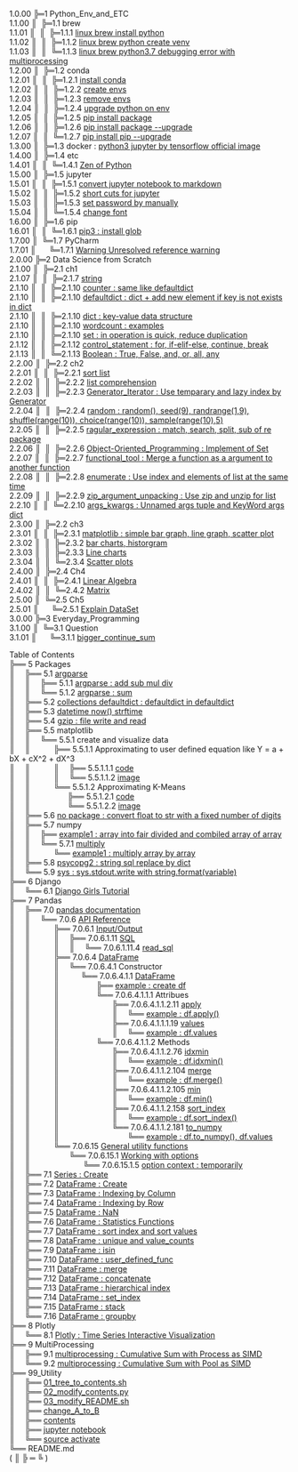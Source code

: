 1.0.00 ╠═1 Python_Env_and_ETC  
1.1.00 ║&nbsp;&nbsp;╠═1.1 brew  
1.1.01 ║&nbsp;&nbsp;║&nbsp;&nbsp;╠═1.1.1 [linux brew install python](01_Python_Env_and_ETC/01_brew/01_linux_brew_install_python.md)  
1.1.02 ║&nbsp;&nbsp;║&nbsp;&nbsp;╠═1.1.2 [linux brew python create venv](01_Python_Env_and_ETC/01_brew/02_linux_brew_python_create_env.md)  
1.1.03 ║&nbsp;&nbsp;║&nbsp;&nbsp;╚═1.1.3 [linux brew python3.7 debugging error with multiprocessing](01_Python_Env_and_ETC/01_brew/03_brew_python3.7_multiprocessing_error.md)  
1.2.00 ║&nbsp;&nbsp;╠═1.2 conda  
1.2.01 ║&nbsp;&nbsp;║&nbsp;&nbsp;╠═1.2.1 [install conda](01_Python_Env_and_ETC/02_conda/01_Install_anaconda.md)  
1.2.02 ║&nbsp;&nbsp;║&nbsp;&nbsp;╠═1.2.2 [create envs](01_Python_Env_and_ETC/02_conda/02_conda_create_envs.md)  
1.2.03 ║&nbsp;&nbsp;║&nbsp;&nbsp;╠═1.2.3 [remove envs](01_Python_Env_and_ETC/02_conda/03_conda_remove_envs.md)  
1.2.04 ║&nbsp;&nbsp;║&nbsp;&nbsp;╠═1.2.4 [upgrade python on env](01_Python_Env_and_ETC/02_conda/04_coda_env_upgrade_python.md)  
1.2.05 ║&nbsp;&nbsp;║&nbsp;&nbsp;╠═1.2.5 [pip install package](01_Python_Env_and_ETC/02_conda/05_pip_install_package.md)  
1.2.06 ║&nbsp;&nbsp;║&nbsp;&nbsp;╠═1.2.6 [pip install package --upgrade](01_Python_Env_and_ETC/02_conda/06_pip_install_package_upgrade.md)  
1.2.07 ║&nbsp;&nbsp;║&nbsp;&nbsp;╚═1.2.7 [pip install pip --upgrade](01_Python_Env_and_ETC/02_conda/07_pip_upgrade.md)  
1.3.00 ║&nbsp;&nbsp;╠═1.3 docker : [python3 jupyter by tensorflow official image](01_Python_Env_and_ETC/03_docker/tensorflow_image.md)  
1.4.00 ║&nbsp;&nbsp;╠═1.4 etc  
1.4.01 ║&nbsp;&nbsp;║&nbsp;&nbsp;╚═1.4.1 [Zen of Python](01_Python_Env_and_ETC/04_etc/02_Zen_of_Python_English_Korean.md)  
1.5.00 ║&nbsp;&nbsp;╠═1.5 jupyter  
1.5.01 ║&nbsp;&nbsp;║&nbsp;&nbsp;╠═1.5.1 [convert jupyter notebook to markdown](01_Python_Env_and_ETC/05_jupyter/01_convert_jupyter_notebook_to_markdown.md)  
1.5.02 ║&nbsp;&nbsp;║&nbsp;&nbsp;╠═1.5.2 [short cuts for jupyter](01_Python_Env_and_ETC/05_jupyter/02_Jupyter_notebook_shortcuts.md)  
1.5.03 ║&nbsp;&nbsp;║&nbsp;&nbsp;╠═1.5.3 [set password by manually](01_Python_Env_and_ETC/05_jupyter/03_jupyter_notebook_passwd.md)  
1.5.04 ║&nbsp;&nbsp;║&nbsp;&nbsp;╚═1.5.4 [change font](01_Python_Env_and_ETC/05_jupyter/04_change_font.md)  
1.6.00 ║&nbsp;&nbsp;╠═1.6 pip  
1.6.01 ║&nbsp;&nbsp;║&nbsp;&nbsp;╚═1.6.1 [pip3 : install glob](01_Python_Env_and_ETC/06_pip/01_pip3_install_glob3.md)  
1.7.00 ║&nbsp;&nbsp;╚═1.7 PyCharm  
1.7.01 ║&nbsp;&nbsp;&nbsp;&nbsp;&nbsp;&nbsp;╚═1.7.1 [Warning Unresolved reference warning](01_Python_Env_and_ETC/07_PyCharm/01_unresolved_reference_warning.md)  
2.0.00 ╠═2 Data Science from Scratch  
2.1.00 ║&nbsp;&nbsp;╠═2.1 ch1  
2.1.07 ║&nbsp;&nbsp;║&nbsp;&nbsp;╠═2.1.7 [string](02_Data_Science_from_Scratch/02_Ch/02.01.07_string.md)  
2.1.10 ║&nbsp;&nbsp;║&nbsp;&nbsp;╠═2.1.10 [counter : same like defaultdict](02_Data_Science_from_Scratch/02_Ch/02.01.10_Counter.md)  
2.1.10 ║&nbsp;&nbsp;║&nbsp;&nbsp;╠═2.1.10 [defaultdict : dict + add new element if key is not exists in dict](02_Data_Science_from_Scratch/02_Ch/02.01.10_defaultdict.md)  
2.1.10 ║&nbsp;&nbsp;║&nbsp;&nbsp;╠═2.1.10 [dict : key-value data structure](02_Data_Science_from_Scratch/02_Ch/02.01.10_dict.md)  
2.1.10 ║&nbsp;&nbsp;║&nbsp;&nbsp;╠═2.1.10 [wordcount : examples](02_Data_Science_from_Scratch/02_Ch/02.01.10_wordcount_examples.md)  
2.1.10 ║&nbsp;&nbsp;║&nbsp;&nbsp;╠═2.1.10 [set : in operation is quick, reduce duplication](02_Data_Science_from_Scratch/02_Ch/02.01.11_set.md)  
2.1.12 ║&nbsp;&nbsp;║&nbsp;&nbsp;╠═2.1.12 [control_statement : for, if-elif-else, continue, break](02_Data_Science_from_Scratch/02_Ch/02.01.12_control_statement.md)  
2.1.13 ║&nbsp;&nbsp;║&nbsp;&nbsp;╚═2.1.13 [Boolean : True, False, and, or, all, any](02_Data_Science_from_Scratch/02_Ch/02.01.13_Boolean.md)  
2.2.00 ║&nbsp;&nbsp;╠═2.2 ch2  
2.2.01 ║&nbsp;&nbsp;║&nbsp;&nbsp;╠═2.2.1 [sort list](02_Data_Science_from_Scratch/02_Ch/02.02.01_sort.md)  
2.2.02 ║&nbsp;&nbsp;║&nbsp;&nbsp;╠═2.2.2 [list comprehension](02_Data_Science_from_Scratch/02_Ch/02.02.02_list_comprehension.md)  
2.2.03 ║&nbsp;&nbsp;║&nbsp;&nbsp;╠═2.2.3 [Generator_Iterator : Use temparary and lazy index by Generator](02_Data_Science_from_Scratch/02_Ch/02.02.03_Generator_Iterator.md)  
2.2.04 ║&nbsp;&nbsp;║&nbsp;&nbsp;╠═2.2.4 [random : random(), seed(9), randrange(1,9), shuffle(range(10)), choice(range(10)), sample(range(10),5)](02_Data_Science_from_Scratch/02_Ch/02.02.04_random_numbers.md)  
2.2.05 ║&nbsp;&nbsp;║&nbsp;&nbsp;╠═2.2.5 [ragular_expression : match, search, split, sub of re package](02_Data_Science_from_Scratch/02_Ch/02.02.05_regular_expression.md)  
2.2.06 ║&nbsp;&nbsp;║&nbsp;&nbsp;╠═2.2.6 [Object-Oriented_Programming : Implement of Set](02_Data_Science_from_Scratch/02_Ch/02.02.06_object-oriented_programming.md)  
2.2.07 ║&nbsp;&nbsp;║&nbsp;&nbsp;╠═2.2.7 [functional_tool : Merge a function as a argument to another function](02_Data_Science_from_Scratch/02_Ch/02.02.07_functional_tool.md)  
2.2.08 ║&nbsp;&nbsp;║&nbsp;&nbsp;╠═2.2.8 [enumerate : Use index and elements of list at the same time](02_Data_Science_from_Scratch/02_Ch/02.02.08_enumerate.md)  
2.2.09 ║&nbsp;&nbsp;║&nbsp;&nbsp;╠═2.2.9 [zip_argument_unpacking : Use zip and unzip for list](02_Data_Science_from_Scratch/02_Ch/02.02.09_zip_argument_unpacking.ipynb)  
2.2.10 ║&nbsp;&nbsp;║&nbsp;&nbsp;╚═2.2.10 [args_kwargs : Unnamed args tuple and KeyWord args dict](02_Data_Science_from_Scratch/02_Ch/02.02.10_args_kwargs.ipynb)  
2.3.00 ║&nbsp;&nbsp;╠═2.2 ch3  
2.3.01 ║&nbsp;&nbsp;║&nbsp;&nbsp;╠═2.3.1 [matplotlib : simple bar graph, line graph, scatter plot](02_Data_Science_from_Scratch/03_Ch/03.01_matplotlib.ipynb)  
2.3.02 ║&nbsp;&nbsp;║&nbsp;&nbsp;╠═2.3.2 [bar charts, historgram](02_Data_Science_from_Scratch/03_Ch/03.02_bar_charts.ipynb)  
2.3.03 ║&nbsp;&nbsp;║&nbsp;&nbsp;╠═2.3.3 [Line charts](02_Data_Science_from_Scratch/03_Ch/03.03_line_charts.ipynb)  
2.3.04 ║&nbsp;&nbsp;║&nbsp;&nbsp;╚═2.3.4 [Scatter plots](02_Data_Science_from_Scratch/03_Ch/03.04_scatter_plots.ipynb)  
2.4.00 ║&nbsp;&nbsp;╠═2.4 Ch4  
2.4.01 ║&nbsp;&nbsp;║&nbsp;&nbsp;╠═2.4.1 [Linear Algebra](02_Data_Science_from_Scratch/04_Ch/04.01_Linear_Algebra.ipynb)  
2.4.02 ║&nbsp;&nbsp;║&nbsp;&nbsp;╚═2.4.2 [Matrix](02_Data_Science_from_Scratch/04_Ch/04.02_Matrix.ipynb)  
2.5.00 ║&nbsp;&nbsp;╚═2.5 Ch5  
2.5.01 ║&nbsp;&nbsp;&nbsp;&nbsp;&nbsp;&nbsp;╚═2.5.1 [Explain DataSet](02_Data_Science_from_Scratch/05_Ch/05.01_Explain_DataSet.ipynb)  
3.0.00 ╠═3 Everyday_Programming  
3.1.00 ║&nbsp;&nbsp;╚═3.1 Question  
3.1.01 ║&nbsp;&nbsp;&nbsp;&nbsp;&nbsp;&nbsp;╚═3.1.1 [bigger_continue_sum](03_Everyday_Programming/01_Q/bigger_continue_sum.py)  

Table of Contents  
╠══ 5 Packages  
║&ensp;&ensp;&nbsp;╠══ 5.1 [argparse](https://docs.python.org/ko/3/howto/argparse.html)  
║&ensp;&ensp;&nbsp;║&ensp;&ensp;&nbsp;╠══ 5.1.1 [argparse : add sub mul div](05_packages/01_argparse/calculation.py)  
║&ensp;&ensp;&nbsp;║&ensp;&ensp;&nbsp;╚══ 5.1.2 [argparse : sum](05_packages/01_argparse/sum.py)  
║&ensp;&ensp;&nbsp;╠══ 5.2 [collections defaultdict : defaultdict in defaultdict](05_packages/02_collections/01_defaultdict/01_dictionary_in_dictionary.py)  
║&ensp;&ensp;&nbsp;╠══ 5.3 [datetime now() strftime](05_packages/03_datetime/01_datetime_now_strftime.py)  
║&ensp;&ensp;&nbsp;╠══ 5.4 [gzip : file write and read](05_packages/04_gzip/01_gzip_write_read.py)  
║&ensp;&ensp;&nbsp;╠══ 5.5 matplotlib  
║&ensp;&ensp;&nbsp;║&ensp;&ensp;&nbsp;╚══ 5.5.1 create and visualize data  
║&ensp;&ensp;&nbsp;║&ensp;&ensp;&ensp;&ensp;&ensp;&ensp;╠══ 5.5.1.1 Approximating to user defined equation like Y = a + bX + cX^2 + dX^3  
║&ensp;&ensp;&nbsp;║&ensp;&ensp;&ensp;&ensp;&ensp;&ensp;║&ensp;&ensp;&nbsp;╠══ 5.5.1.1.1 [code](05_packages/05_matplotlib/01_create_and_visualize_data/01_Approximating_to_user_defiend_equation/01_approximating_to_user_defined_equation.py)  
║&ensp;&ensp;&nbsp;║&ensp;&ensp;&ensp;&ensp;&ensp;&ensp;║&ensp;&ensp;&nbsp;╚══ 5.5.1.1.2 [image](05_packages/05_matplotlib/01_create_and_visualize_data/01_Approximating_to_user_defiend_equation/02_user_defined_equation_scatter_plot.png)  
║&ensp;&ensp;&nbsp;║&ensp;&ensp;&ensp;&ensp;&ensp;&ensp;╚══ 5.5.1.2 Approximating K-Means  
║&ensp;&ensp;&nbsp;║&ensp;&ensp;&ensp;&ensp;&ensp;&ensp;&ensp;&ensp;&ensp;&nbsp;╠══ 5.5.1.2.1 [code](05_packages/05_matplotlib/01_create_and_visualize_data/02_Approximating_to_kmeans/01_approximating_to_kmeans.py)  
║&ensp;&ensp;&nbsp;║&ensp;&ensp;&ensp;&ensp;&ensp;&ensp;&ensp;&ensp;&ensp;&nbsp;╚══ 5.5.1.2.2 [image](05_packages/05_matplotlib/01_create_and_visualize_data/02_Approximating_to_kmeans/02_kmean_scatter_plot.png)  
║&ensp;&ensp;&nbsp;╠══ 5.6 [no package : convert float to str with a fixed number of digits](05_packages/06_no_package/01_float_to_str_with_a_fixed_number_of_digits.ipynb)  
║&ensp;&ensp;&nbsp;╠══ 5.7 numpy  
║&ensp;&ensp;&nbsp;║&ensp;&ensp;&nbsp;╠══ [example1 : array into fair divided and combiled array of array](05_packages/07_numpy/00_example/01_array_into_fair_divided_list_of_arrays.md)  
║&ensp;&ensp;&nbsp;║&ensp;&ensp;&nbsp;╚══ 5.7.1 [multiply](https://docs.scipy.org/doc/numpy/reference/generated/numpy.multiply.html)  
║&ensp;&ensp;&nbsp;║&ensp;&ensp;&ensp;&ensp;&ensp;&ensp;╚══ [example1 : multiply array by array](05_packages/07_numpy/01_multiply/01_multiply_array_by_array.md)  
║&ensp;&ensp;&nbsp;╠══ 5.8 [psycopg2 : string sql replace by dict](05_packages/08_psycopg2/01_replace_string_with_dictionary.py)  
║&ensp;&ensp;&nbsp;╚══ 5.9 [sys : sys.stdout.write with string.format(variable)](05_packages/09_sys/01_sys_stdout_write_with_string_format.py)  
╠══ 6 Django  
║&ensp;&ensp;&nbsp;╚══ 6.1 [Django Girls Tutorial](06_Django/01_Django_Girls_Tutorial/memo.md)  
╠══ 7 Pandas  
║&ensp;&ensp;&nbsp;╠══ 7.0 [pandas documentation](https://pandas.pydata.org/pandas-docs/stable/index.html)  
║&ensp;&ensp;&nbsp;║&ensp;&ensp;&nbsp;╚══ 7.0.6 [API Reference](https://pandas.pydata.org/pandas-docs/stable/reference/index.html)  
║&ensp;&ensp;&nbsp;║&ensp;&ensp;&ensp;&ensp;&ensp;&ensp;╠══ 7.0.6.1 [Input/Output](https://pandas.pydata.org/pandas-docs/stable/reference/io.html#)  
║&ensp;&ensp;&nbsp;║&ensp;&ensp;&ensp;&ensp;&ensp;&ensp;║&ensp;&ensp;&nbsp;╠══ 7.0.6.1.11 [SQL](https://pandas.pydata.org/pandas-docs/stable/reference/io.html#sql)  
║&ensp;&ensp;&nbsp;║&ensp;&ensp;&ensp;&ensp;&ensp;&ensp;║&ensp;&ensp;&nbsp;║&ensp;&ensp;&nbsp;╚══ 7.0.6.1.11.4 [read_sql](07_Pandas/00_documentation/06_API_Reference/01_Input_Output/11_SQL/04_read_sql.md)  
║&ensp;&ensp;&nbsp;║&ensp;&ensp;&ensp;&ensp;&ensp;&ensp;╠══ 7.0.6.4 [DataFrame](https://pandas.pydata.org/pandas-docs/stable/reference/frame.html)  
║&ensp;&ensp;&nbsp;║&ensp;&ensp;&ensp;&ensp;&ensp;&ensp;║&ensp;&ensp;&nbsp;╚══ 7.0.6.4.1 Constructor   
║&ensp;&ensp;&nbsp;║&ensp;&ensp;&ensp;&ensp;&ensp;&ensp;║&ensp;&ensp;&nbsp;&ensp;&ensp;&ensp;╚══ 7.0.6.4.1.1 [DataFrame](https://pandas.pydata.org/pandas-docs/stable/reference/api/pandas.DataFrame.html#pandas.DataFrame)  
║&ensp;&ensp;&nbsp;║&ensp;&ensp;&ensp;&ensp;&ensp;&ensp;║&ensp;&ensp;&nbsp;&ensp;&ensp;&ensp;&ensp;&ensp;&emsp;╠══ [example : create df](07_Pandas/00_documentation/06_API_Reference/04_DataFrame/01_Constructor/01_DataFrame/00_DataFrame.md)  
║&ensp;&ensp;&nbsp;║&ensp;&ensp;&ensp;&ensp;&ensp;&ensp;║&ensp;&ensp;&nbsp;&ensp;&ensp;&ensp;&ensp;&ensp;&emsp;╚══ 7.0.6.4.1.1.1 Attribues  
║&ensp;&ensp;&nbsp;║&ensp;&ensp;&ensp;&ensp;&ensp;&ensp;║&ensp;&ensp;&nbsp;&ensp;&ensp;&ensp;&ensp;&ensp;&emsp;&ensp;&ensp;&emsp;╠══ 7.0.6.4.1.1.2.11 [apply](https://pandas.pydata.org/pandas-docs/stable/reference/api/pandas.DataFrame.apply.html#pandas.DataFrame.apply)  
║&ensp;&ensp;&nbsp;║&ensp;&ensp;&ensp;&ensp;&ensp;&ensp;║&ensp;&ensp;&nbsp;&ensp;&ensp;&ensp;&ensp;&ensp;&emsp;&ensp;&ensp;&emsp;║&ensp;&ensp;&nbsp;╚══ [example : df.apply()](07_Pandas/00_documentation/06_API_Reference/04_DataFrame/01_Constructor/01_DataFrame/02_Methods/011_apply/01_df.apply.ipynb)  
║&ensp;&ensp;&nbsp;║&ensp;&ensp;&ensp;&ensp;&ensp;&ensp;║&ensp;&ensp;&nbsp;&ensp;&ensp;&ensp;&ensp;&ensp;&emsp;&ensp;&ensp;&emsp;╠══ 7.0.6.4.1.1.1.19 [values](https://pandas.pydata.org/pandas-docs/stable/reference/api/pandas.DataFrame.values.html#pandas.DataFrame.values)  
║&ensp;&ensp;&nbsp;║&ensp;&ensp;&ensp;&ensp;&ensp;&ensp;║&ensp;&ensp;&nbsp;&ensp;&ensp;&ensp;&ensp;&ensp;&emsp;&ensp;&ensp;&emsp;║&ensp;&ensp;&nbsp;╚══ [example : df.values](07_Pandas/00_documentation/06_API_Reference/04_DataFrame/01_Constructor/01_DataFrame/01_Attributes/03_DataFrame.values.md)  
║&ensp;&ensp;&nbsp;║&ensp;&ensp;&ensp;&ensp;&ensp;&ensp;║&ensp;&ensp;&nbsp;&ensp;&ensp;&ensp;&ensp;&ensp;&emsp;╚══ 7.0.6.4.1.1.2 Methods  
║&ensp;&ensp;&nbsp;║&ensp;&ensp;&ensp;&ensp;&ensp;&ensp;║&ensp;&ensp;&nbsp;&ensp;&ensp;&ensp;&ensp;&ensp;&emsp;&ensp;&ensp;&emsp;╠══ 7.0.6.4.1.1.2.76 [idxmin](https://pandas.pydata.org/pandas-docs/stable/reference/api/pandas.DataFrame.idxmin.html#pandas.DataFrame.idxmin)  
║&ensp;&ensp;&nbsp;║&ensp;&ensp;&ensp;&ensp;&ensp;&ensp;║&ensp;&ensp;&nbsp;&ensp;&ensp;&ensp;&ensp;&ensp;&emsp;&ensp;&ensp;&emsp;║&ensp;&ensp;&nbsp;╚══ [example : df.idxmin()](07_Pandas/00_documentation/06_API_Reference/04_DataFrame/01_Constructor/01_DataFrame/02_Methods/076_idxmin/01_df.idxmin.ipynb)  
║&ensp;&ensp;&nbsp;║&ensp;&ensp;&ensp;&ensp;&ensp;&ensp;║&ensp;&ensp;&nbsp;&ensp;&ensp;&ensp;&ensp;&ensp;&emsp;&ensp;&ensp;&emsp;╠══ 7.0.6.4.1.1.2.104 [merge](https://pandas.pydata.org/pandas-docs/stable/reference/api/pandas.DataFrame.merge.html#pandas.DataFrame.merge)  
║&ensp;&ensp;&nbsp;║&ensp;&ensp;&ensp;&ensp;&ensp;&ensp;║&ensp;&ensp;&nbsp;&ensp;&ensp;&ensp;&ensp;&ensp;&emsp;&ensp;&ensp;&emsp;║&ensp;&ensp;&nbsp;╚══ [example : df.merge()](07_Pandas/00_documentation/06_API_Reference/04_DataFrame/01_Constructor/01_DataFrame/02_Methods/104_merge/01_df.merge.ipynb)  
║&ensp;&ensp;&nbsp;║&ensp;&ensp;&ensp;&ensp;&ensp;&ensp;║&ensp;&ensp;&nbsp;&ensp;&ensp;&ensp;&ensp;&ensp;&emsp;&ensp;&ensp;&emsp;╠══ 7.0.6.4.1.1.2.105 [min](https://pandas.pydata.org/pandas-docs/stable/reference/api/pandas.DataFrame.min.html#pandas.DataFrame.min)  
║&ensp;&ensp;&nbsp;║&ensp;&ensp;&ensp;&ensp;&ensp;&ensp;║&ensp;&ensp;&nbsp;&ensp;&ensp;&ensp;&ensp;&ensp;&emsp;&ensp;&ensp;&emsp;║&ensp;&ensp;&nbsp;╚══ [example : df.min()](07_Pandas/00_documentation/06_API_Reference/04_DataFrame/01_Constructor/01_DataFrame/02_Methods/105_min/01_df.min.ipynb)  
║&ensp;&ensp;&nbsp;║&ensp;&ensp;&ensp;&ensp;&ensp;&ensp;║&ensp;&ensp;&nbsp;&ensp;&ensp;&ensp;&ensp;&ensp;&emsp;&ensp;&ensp;&emsp;╠══ 7.0.6.4.1.1.2.158 [sort_index](https://pandas.pydata.org/pandas-docs/stable/reference/api/pandas.DataFrame.sort_index.html#pandas.DataFrame.sort_index)  
║&ensp;&ensp;&nbsp;║&ensp;&ensp;&ensp;&ensp;&ensp;&ensp;║&ensp;&ensp;&nbsp;&ensp;&ensp;&ensp;&ensp;&ensp;&emsp;&ensp;&ensp;&emsp;║&ensp;&ensp;&nbsp;╚══ [example : df.sort_index()](07_Pandas/00_documentation/06_API_Reference/04_DataFrame/01_Constructor/01_DataFrame/02_Methods/158_sort_idx/01_df.sort_index.ipynb)  
║&ensp;&ensp;&nbsp;║&ensp;&ensp;&ensp;&ensp;&ensp;&ensp;║&ensp;&ensp;&nbsp;&ensp;&ensp;&ensp;&ensp;&ensp;&emsp;&ensp;&ensp;&emsp;╚══ 7.0.6.4.1.1.2.181 [to_numpy](https://pandas.pydata.org/pandas-docs/stable/reference/api/pandas.DataFrame.to_numpy.html#pandas.DataFrame.to_numpy)  
║&ensp;&ensp;&nbsp;║&ensp;&ensp;&ensp;&ensp;&ensp;&ensp;║&ensp;&ensp;&nbsp;&ensp;&ensp;&ensp;&ensp;&ensp;&emsp;&ensp;&ensp;&emsp;&ensp;&ensp;&emsp;╚══ [example : df.to_numpy(), df.values](07_Pandas/00_documentation/06_API_Reference/04_DataFrame/01_Constructor/01_DataFrame/02_Methods/181_to_numpy/01_df.to_numpy.md)  
║&ensp;&ensp;&nbsp;║&ensp;&ensp;&ensp;&ensp;&ensp;&ensp;╚══ 7.0.6.15 [General utility functions](https://pandas.pydata.org/pandas-docs/stable/reference/general_utility_functions.html)  
║&ensp;&ensp;&nbsp;║&ensp;&ensp;&ensp;&ensp;&ensp;&ensp;&ensp;&ensp;&emsp;╚══ 7.0.6.15.1 [Working with options](https://pandas.pydata.org/pandas-docs/stable/reference/general_utility_functions.html#working-with-options)  
║&ensp;&ensp;&nbsp;║&ensp;&ensp;&ensp;&ensp;&ensp;&ensp;&ensp;&ensp;&ensp;&ensp;&ensp;&ensp;&ensp;&nbsp;╚══ 7.0.6.15.1.5 [option context : temporarily](07_Pandas/00_documentation/06_API_Reference/15_General_utility_functions/01_Working_with_options/05_option_context.md)  
║&ensp;&ensp;&nbsp;╠══ 7.1 [Series : Create](07_Pandas/01_Tutorial/01_Series_Create.ipynb)  
║&ensp;&ensp;&nbsp;╠══ 7.2 [DataFrame : Create](07_Pandas/01_Tutorial/02_DataFrame_Create.ipynb)  
║&ensp;&ensp;&nbsp;╠══ 7.3 [DataFrame : Indexing by Column](07_Pandas/01_Tutorial/03_DataFrame_Indexing_by_column.ipynb)  
║&ensp;&ensp;&nbsp;╠══ 7.4 [DataFrame : Indexing by Row](07_Pandas/01_Tutorial/04_DataFrame_Indexing_by_row.ipynb)  
║&ensp;&ensp;&nbsp;╠══ 7.5 [DataFrame : NaN](07_Pandas/01_Tutorial/05_DataFrame_NaN.ipynb)  
║&ensp;&ensp;&nbsp;╠══ 7.6 [DataFrame : Statistics Functions](07_Pandas/01_Tutorial/06_DataFrame_statistics_function.ipynb)  
║&ensp;&ensp;&nbsp;╠══ 7.7 [DataFrame : sort index and sort values](07_Pandas/01_Tutorial/07_DataFrame_sort_index_and_sort_values.ipynb)  
║&ensp;&ensp;&nbsp;╠══ 7.8 [DataFrame : unique and value_counts](07_Pandas/01_Tutorial/08_unique_value_counts.ipynb)  
║&ensp;&ensp;&nbsp;╠══ 7.9 [DataFrame : isin](07_Pandas/01_Tutorial/09_isin.ipynb)  
║&ensp;&ensp;&nbsp;╠══ 7.10 [DataFrame : user_defined_func](07_Pandas/01_Tutorial/10_user_defined_func.ipynb)  
║&ensp;&ensp;&nbsp;╠══ 7.11 [DataFrame : merge](07_Pandas/01_Tutorial/11_df_merge.ipynb)  
║&ensp;&ensp;&nbsp;╠══ 7.12 [DataFrame : concatenate](07_Pandas/01_Tutorial/12_df_concatenate.ipynb)  
║&ensp;&ensp;&nbsp;╠══ 7.13 [DataFrame : hierarchical index](07_Pandas/01_Tutorial/13_df_hierarchical_index.ipynb)  
║&ensp;&ensp;&nbsp;╠══ 7.14 [DataFrame : set_index](07_Pandas/01_Tutorial/14_df_set_index.ipynb)  
║&ensp;&ensp;&nbsp;╠══ 7.15 [DataFrame : stack](07_Pandas/01_Tutorial/15_df_stack.ipynb)  
║&ensp;&ensp;&nbsp;╚══ 7.16 [DataFrame : groupby](07_Pandas/01_Tutorial/17_series_df_groupby.ipynb)  
╠══ 8 Plotly  
║&ensp;&ensp;&nbsp;╚══ 8.1 [Plotly : Time Series Interactive Visualization](08_Plotly/01_plotly-time-series.ipynb)  
╠══ 9 MultiProcessing  
║&ensp;&ensp;&nbsp;╠══ 9.1 [multiprocessing : Cumulative Sum with Process as SIMD](09_MultiProcessing/01_cumsum_SIMD_multiprocessing_Process.ipynb)  
║&ensp;&ensp;&nbsp;╚══ 9.2 [multiprocessing : Cumulative Sum with Pool as SIMD](09_MultiProcessing/02_cumsum_SIMD_multiprocessing_Pool.ipynb)  
╠══ 99_Utility  
║&ensp;&ensp;&nbsp;╠══ [01_tree_to_contents.sh](99_Utility/01_tree_to_contents.sh)  
║&ensp;&ensp;&nbsp;╠══ [02_modify_contents.py](99_Utility/02_modify_contents.py)  
║&ensp;&ensp;&nbsp;╠══ [03_modify_README.sh](99_Utility/03_modify_number_of_file_on_README.sh)  
║&ensp;&ensp;&nbsp;╠══ [change_A_to_B](99_Utility/change_A_to_B.txt)  
║&ensp;&ensp;&nbsp;╠══ [contents](99_Utility/contents.txt)  
║&ensp;&ensp;&nbsp;╠══ [jupyter notebook](99_Utility/jn_jupyter_notebook.sh)  
║&ensp;&ensp;&nbsp;╚══ [source activate](99_Utility/sa_source_activate.sh)  
╚══ README.md  
( ║ ╠ ═ ╚ )  

